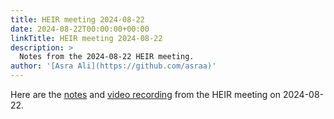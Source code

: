 ```yaml
---
title: HEIR meeting 2024-08-22
date: 2024-08-22T00:00:00+00:00
linkTitle: HEIR meeting 2024-08-22
description: >
  Notes from the 2024-08-22 HEIR meeting.
author: '[Asra Ali](https://github.com/asraa)'
---
```


Here are the
[notes](https://docs.google.com/document/d/1iEkzpO6lCVbShMcRenO3j3DptOEP-0bLu_9V4K7c39M/edit?usp=sharing)
and
[video recording](https://drive.google.com/file/d/1wFrGF7lMiYZmqbr5WQO17HomfoFoOeaj/view?usp=sharing)
from the HEIR meeting on 2024-08-22.

<!-- mdformat global-off -->
